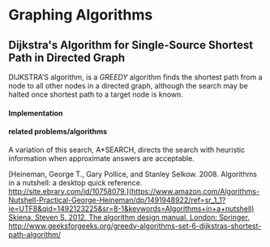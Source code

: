 # Graphing Algorithms

## Dijkstra's Algorithm for Single-Source Shortest Path in Directed Graph 

DIJKSTRA’S algorithm, is a *GREEDY* algorithm finds the shortest path from a node to all other nodes in a directed graph, although the search may be halted once shortest path to a target node is known. 

#### Implementation

#### related problems/algorithms

A variation of this search, A*SEARCH, directs the search with heuristic information when approximate answers are acceptable.

[Heineman, George T., Gary Pollice, and Stanley Selkow. 2008. Algorithms in a nutshell: a desktop quick reference. http://site.ebrary.com/id/10758079.](https://www.amazon.com/Algorithms-Nutshell-Practical-George-Heineman/dp/1491948922/ref=sr_1_1?ie=UTF8&qid=1492123225&sr=8-1&keywords=Algorithms+in+a+nutshell)  
[Skiena, Steven S. 2012. The algorithm design manual. London: Springer.](https://www.amazon.com/Algorithm-Design-Manual-Steven-Skiena/dp/1848000693/ref=sr_1_4?ie=UTF8&qid=1492123225&sr=8-4&keywords=Algorithms+in+a+nutshell)  
http://www.geeksforgeeks.org/greedy-algorithms-set-6-dijkstras-shortest-path-algorithm/